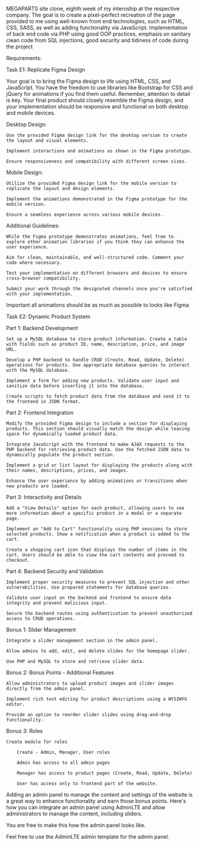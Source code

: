 MEGAPARTS site clone, eighth week of my internship at the respective company. The goal is to create a pixel-perfect recreation of the page provided to me using well-known front end technologies, such as HTML, CSS, SASS, as well as adding functionality via JavaScript. Implementation of back end code via PHP using good OOP practices, emphasis on sanitary clean code from SQL injections, good security and tidiness of code during the project

Requirements:

Task E1: Replicate Figma Design

Your goal is to bring the Figma design to life using HTML, CSS, and JavaScript. You have the freedom to use libraries like Bootstrap for CSS and jQuery for animations if you find them useful. Remember, attention to detail is key. Your final product should closely resemble the Figma design, and your implementation should be responsive and functional on both desktop and mobile devices.

Desktop Design:

    Use the provided Figma design link for the desktop version to create the layout and visual elements.

    Implement interactions and animations as shown in the Figma prototype.

    Ensure responsiveness and compatibility with different screen sizes.

Mobile Design:

    Utilize the provided Figma design link for the mobile version to replicate the layout and design elements.

    Implement the animations demonstrated in the Figma prototype for the mobile version.

    Ensure a seamless experience across various mobile devices.

Additional Guidelines:

    While the Figma prototype demonstrates animations, feel free to explore other animation libraries if you think they can enhance the user experience.

    Aim for clean, maintainable, and well-structured code. Comment your code where necessary.

    Test your implementation on different browsers and devices to ensure cross-browser compatibility.

    Submit your work through the designated channels once you're satisfied with your implementation.

Important all animations should be as much as possible to looks like Figma 


Task E2: Dynamic Product System

Part 1: Backend Development

    Set up a MySQL database to store product information. Create a table with fields such as product ID, name, description, price, and image URL.

    Develop a PHP backend to handle CRUD (Create, Read, Update, Delete) operations for products. Use appropriate database queries to interact with the MySQL database.

    Implement a form for adding new products. Validate user input and sanitize data before inserting it into the database.

    Create scripts to fetch product data from the database and send it to the frontend in JSON format.

Part 2: Frontend Integration

    Modify the provided Figma design to include a section for displaying products. This section should visually match the design while leaving space for dynamically loaded product data.

    Integrate JavaScript with the frontend to make AJAX requests to the PHP backend for retrieving product data. Use the fetched JSON data to dynamically populate the product section.

    Implement a grid or list layout for displaying the products along with their names, descriptions, prices, and images.

    Enhance the user experience by adding animations or transitions when new products are loaded.

Part 3: Interactivity and Details

    Add a "View Details" option for each product, allowing users to see more information about a specific product in a modal or a separate page.

    Implement an "Add to Cart" functionality using PHP sessions to store selected products. Show a notification when a product is added to the cart.

    Create a shopping cart icon that displays the number of items in the cart. Users should be able to view the cart contents and proceed to checkout.

Part 4: Backend Security and Validation

    Implement proper security measures to prevent SQL injection and other vulnerabilities. Use prepared statements for database queries.

    Validate user input on the backend and frontend to ensure data integrity and prevent malicious input.

    Secure the backend routes using authentication to prevent unauthorized access to CRUD operations.


Bonus 1: Slider Management

    Integrate a slider management section in the admin panel.

    Allow admins to add, edit, and delete slides for the homepage slider.

    Use PHP and MySQL to store and retrieve slider data.

Bonus 2: Bonus Points - Additional Features	

    Allow administrators to upload product images and slider images directly from the admin panel.

    Implement rich text editing for product descriptions using a WYSIWYG editor.

    Provide an option to reorder slider slides using drag-and-drop functionality.

Bonus 3: Roles

    Create module for roles

        Create - Admin, Manager, User roles

        Admin has access to all admin pages

        Manager has access to product pages (Create, Read, Update, Delete) 

        User has access only to frontend part of the website.
        

Adding an admin panel to manage the content and settings of the website is a great way to enhance functionality and earn those bonus points. Here's how you can integrate an admin panel using AdminLTE and allow administrators to manage the content, including sliders.

You are free to make this how the admin panel looks like.

Feel free to use the AdminLTE admin template for the admin panel.
